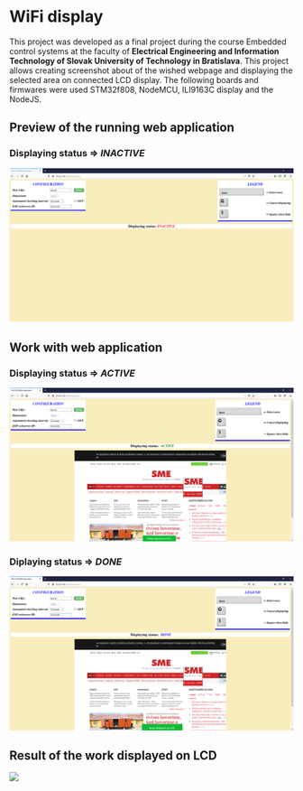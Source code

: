 # WiFi display

<p>This project was developed as a final project during the course Embedded control systems at the faculty of <b>Electrical Engineering and Information Technology of Slovak University of Technology in Bratislava</b>. This project allows creating screenshot about of the wished webpage and displaying the selected area on connected LCD display. The following boards and firmwares were used STM32f808, NodeMCU, ILI9163C display and the NodeJS.</p> 

<h2>Preview of the running web application</h2>

<h3>Displaying status => <i>INACTIVE</i></h3>
<img src="./images/web_aplication.png">

<h2>Work with web application</h2>

<h3>Displaying status => <i>ACTIVE</i></h3>
<img src="./images/work_active.png">

<h3>Diplaying status => <i>DONE</i></h3>
<img src="./images/work_done.png">

<h2>Result of the work displayed on LCD</h2>
<img src="./images/result.png">
